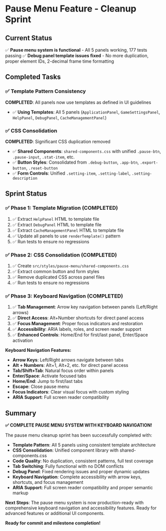 # Pause Menu Feature - Cleanup Sprint

## Current Status
✅ **Pause menu system is functional** - All 5 panels working, 177 tests passing
✅ **Debug panel template issues fixed** - No more duplication, proper element IDs, 2-decimal frame time formatting

## Completed Tasks

### ✅ **Template Pattern Consistency** 
**COMPLETED**: All panels now use templates as defined in UI guidelines
- ✅ **Using Templates**: All 5 panels (`ApplicationPanel`, `GameSettingsPanel`, `HelpPanel`, `DebugPanel`, `CacheManagementPanel`)

### ✅ **CSS Consolidation**
**COMPLETED**: Significant CSS duplication removed
- ✅ **Shared Components**: `shared-components.css` with unified `.pause-btn`, `.pause-input`, `.stat-item`, etc.
- ✅ **Button Styles**: Consolidated from `.debug-button`, `.app-btn`, `.export-button`, `.reset-button` 
- ✅ **Form Controls**: Unified `.setting-item`, `.setting-label`, `.setting-description`

## Sprint Status

### ✅ Phase 1: Template Migration (COMPLETED)
1. ✅ Extract `HelpPanel` HTML to template file
2. ✅ Extract `DebugPanel` HTML to template file  
3. ✅ Extract `CacheManagementPanel` HTML to template file
4. ✅ Update all panels to use `renderTemplate()` pattern
5. ✅ Run tests to ensure no regressions

### ✅ Phase 2: CSS Consolidation (COMPLETED)
1. ✅ Create `src/styles/pause-menu/shared-components.css`
2. ✅ Extract common button and form styles
3. ✅ Remove duplicated CSS across panel files
4. ✅ Run tests to ensure no regressions

### ✅ Phase 3: Keyboard Navigation (COMPLETED)
1. ✅ **Tab Management**: Arrow key navigation between panels (Left/Right arrows)
2. ✅ **Direct Access**: Alt+Number shortcuts for direct panel access
3. ✅ **Focus Management**: Proper focus indicators and restoration
4. ✅ **Accessibility**: ARIA labels, roles, and screen reader support
5. ✅ **Enhanced Controls**: Home/End for first/last panel, Enter/Space activation

**Keyboard Navigation Features:**
- **Arrow Keys**: Left/Right arrows navigate between tabs
- **Alt + Numbers**: Alt+1, Alt+2, etc. for direct panel access
- **Tab/Shift+Tab**: Natural focus order within panels
- **Enter/Space**: Activate focused tabs
- **Home/End**: Jump to first/last tabs
- **Escape**: Close pause menu
- **Focus Indicators**: Clear visual focus with custom styling
- **ARIA Support**: Full screen reader compatibility

## Summary

**✅ COMPLETE PAUSE MENU SYSTEM WITH KEYBOARD NAVIGATION!**

The pause menu cleanup sprint has been successfully completed with:
- **Template Pattern**: All 5 panels using consistent template architecture
- **CSS Consolidation**: Unified component library with shared-components.css
- **Code Quality**: No duplication, consistent patterns, full test coverage
- **Tab Switching**: Fully functional with no DOM conflicts
- **Debug Panel**: Fixed rendering issues and proper dynamic updates
- **Keyboard Navigation**: Complete accessibility with arrow keys, shortcuts, and focus management
- **ARIA Support**: Full screen reader compatibility and proper semantic markup

**Next Steps**: The pause menu system is now production-ready with comprehensive keyboard navigation and accessibility features. Ready for advanced features or additional UI components.

**Ready for commit and milestone completion!**
